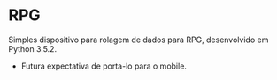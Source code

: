 # RPG

Simples dispositivo para rolagem de dados para RPG, desenvolvido em Python 3.5.2.

* Futura expectativa de porta-lo para o mobile.
